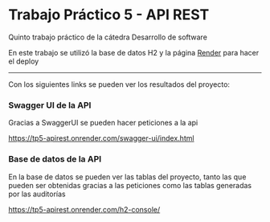 <h1>Trabajo Práctico 5 - API REST</h1>
<p>Quinto trabajo práctico de la cátedra Desarrollo de software</p>
<p>En este trabajo se utilizó la base de datos H2 y la página <a href="https://dashboard.render.com/">Render</a> para hacer el deploy</p>

<hr></hr>

<p>Con los siguientes links se pueden ver los resultados del proyecto:</p>
<h3>Swagger UI de la API</h3>
<p>Gracias a SwaggerUI se pueden hacer peticiones a la api</p>
<a href="https://tp5-apirest.onrender.com/swagger-ui/index.html">https://tp5-apirest.onrender.com/swagger-ui/index.html</a>
<h3>Base de datos de la API</h3>
<p>En la base de datos se pueden ver las tablas del proyecto, tanto las que pueden ser obtenidas gracias a las peticiones como las tablas generadas por las auditorías</p>
<a href="https://tp5-apirest.onrender.com/h2-console/">https://tp5-apirest.onrender.com/h2-console/</a>
